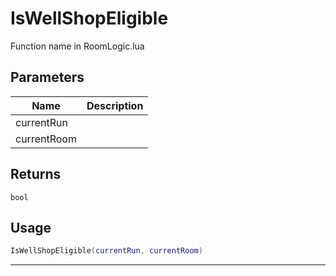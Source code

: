 # IsWellShopEligible

Function name in RoomLogic.lua

## Parameters

| Name        | Description |
| ----------- | ----------- |
| currentRun  |             |
| currentRoom |             |

## Returns

`bool`

## Usage

```lua
IsWellShopEligible(currentRun, currentRoom)
```

---
